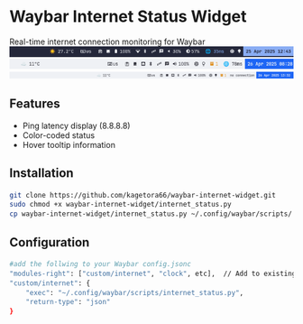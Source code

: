 # Waybar Internet Status Widget

Real-time internet connection monitoring for Waybar
![Internet Status Widget Preview](./docs/swappy-20250425_124359.png "Widget display")
![Internet Status Widget Preview](./docs/swappy-20250426_082808.png "Widget display")
![Internet Status Widget Preview](./docs/swappy-20250426_133241.png "Widget display")
## Features
- Ping latency display (8.8.8.8)
- Color-coded status
- Hover tooltip information

## Installation
```bash
git clone https://github.com/kagetora66/waybar-internet-widget.git
sudo chmod +x waybar-internet-widget/internet_status.py
cp waybar-internet-widget/internet_status.py ~/.config/waybar/scripts/
```
## Configuration
```bash
#add the follwing to your Waybar config.jsonc
"modules-right": ["custom/internet", "clock", etc],  // Add to existing modules
"custom/internet": {
    "exec": "~/.config/waybar/scripts/internet_status.py",
    "return-type": "json"
}
